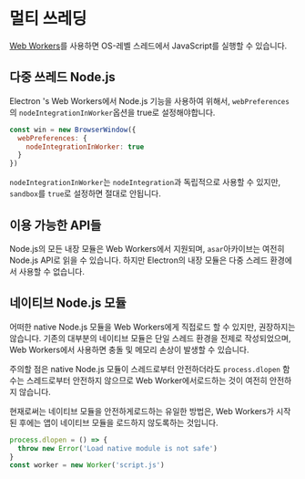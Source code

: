# 멀티 쓰레딩

[Web Workers][web-workers]를 사용하면 OS-레벨 스레드에서 JavaScript를 실행할 수 있습니다.

## 다중 쓰레드 Node.js

Electron 's Web Workers에서 Node.js 기능을 사용하여 위해서, `webPreferences`의 `nodeIntegrationInWorker`옵션을 true로 설정해야합니다.

```javascript
const win = new BrowserWindow({
  webPreferences: {
    nodeIntegrationInWorker: true
  }
})
```

`nodeIntegrationInWorker`는 `nodeIntegration`과 독립적으로 사용할 수 있지만, `sandbox`를 `true`로 설정하면 절대로 안됩니다.

## 이용 가능한 API들

Node.js의 모든 내장 모듈은 Web Workers에서 지원되며, `asar`아카이브는 여전히 Node.js API로 읽을 수 있습니다. 하지만 Electron의 내장 모듈은 다중 스레드 환경에서 사용할 수 없습니다.

## 네이티브 Node.js 모듈

어떠한 native Node.js 모듈을 Web Workers에게 직접로드 할 수 있지만, 권장하지는 않습니다. 기존의 대부분의 네이티브 모듈은 단일 스레드 환경을 전제로 작성되었으며, Web Workers에서 사용하면 충돌 및 메모리 손상이 발생할 수 있습니다.

주의할 점은 native Node.js 모듈이 스레드로부터 안전하더라도 `process.dlopen` 함수는 스레드로부터 안전하지 않으므로 Web Worker에서로드하는 것이 여전히 안전하지 않습니다.

현재로써는 네이티브 모듈을 안전하게로드하는 유일한 방법은, Web Workers가 시작된 후에는 앱이 네이티브 모듈을 로드하지 않도록하는 것입니다.

```javascript
process.dlopen = () => {
  throw new Error('Load native module is not safe')
}
const worker = new Worker('script.js')
```

[web-workers]: https://developer.mozilla.org/en/docs/Web/API/Web_Workers_API/Using_web_workers
